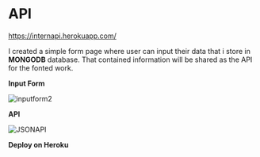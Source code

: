 # API 
https://internapi.herokuapp.com/

I created a simple form page where user can input  their  data that i store in  **MONGODB** database. That contained information  will be shared as the API for the fonted work.


**Input Form**

![inputform2](https://user-images.githubusercontent.com/64456168/103139362-6df14580-4701-11eb-928d-d46760b2385b.JPG)



**API**

![JSONAPI](https://user-images.githubusercontent.com/64456168/103139363-76498080-4701-11eb-8915-301a9e49b0ac.JPG)


**Deploy on Heroku**

